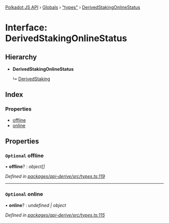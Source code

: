 [Polkadot JS API](../README.md) › [Globals](../globals.md) › ["types"](../modules/_types_.md) › [DerivedStakingOnlineStatus](_types_.derivedstakingonlinestatus.md)

# Interface: DerivedStakingOnlineStatus

## Hierarchy

* **DerivedStakingOnlineStatus**

  ↳ [DerivedStaking](_types_.derivedstaking.md)

## Index

### Properties

* [offline](_types_.derivedstakingonlinestatus.md#optional-offline)
* [online](_types_.derivedstakingonlinestatus.md#optional-online)

## Properties

### `Optional` offline

• **offline**? : *object[]*

*Defined in [packages/api-derive/src/types.ts:119](https://github.com/polkadot-js/api/blob/33fd1b1c78/packages/api-derive/src/types.ts#L119)*

___

### `Optional` online

• **online**? : *undefined | object*

*Defined in [packages/api-derive/src/types.ts:115](https://github.com/polkadot-js/api/blob/33fd1b1c78/packages/api-derive/src/types.ts#L115)*
